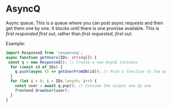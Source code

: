 # AsyncQ

Async queue. This is a queue where you can post async requests and then get them one by one. It blocks until there is one promise available. This is *first responded first out*, rather than *first requested, first out*.

Example: 

```typescript
import ResponseQ from 'responseq';
async function getUsers(IDs: string[]) {
 const q = new ResponseQ(); // Create a new AsynQ instance
  for (const id of IDs) {
    q.push(async () => getUserFromDB(id)); // Push a function to the queue 
  }
  for (let i = 0; i < IDs.length; i++) {
    const user = await q.pop(); // Consume the output one by one
    frontend.drawUser(user);
  }
}
```
